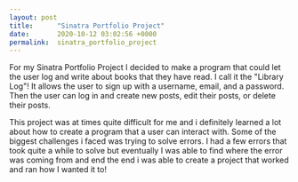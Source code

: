```yaml
---
layout: post
title:      "Sinatra Portfolio Project"
date:       2020-10-12 03:02:56 +0000
permalink:  sinatra_portfolio_project
---
```



For my Sinatra Portfolio Project I decided to make a program that could let the user log and write about books that they have read. I call it the "Library Log"! It allows the user to sign up with a username, email, and a password. Then the user can log in and create new posts, edit their posts, or delete their posts. 

This project was at times quite difficult for me and i definitely learned a lot about how to create a program that a user can interact with. Some of the biggest challenges i faced was trying to solve errors. I had a few errors that took quite a while to solve but eventually I was able to find where the error was coming from and end the end i was able to create a project that worked and ran how I wanted it to!
